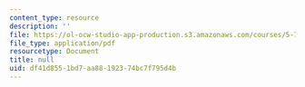 ```yaml
---
content_type: resource
description: ''
file: https://ol-ocw-studio-app-production.s3.amazonaws.com/courses/5-73-quantum-mechanics-i-fall-2018/df41d8551bd7aa88192374bc7f795d4b_MIT5_73F18_Lec39.pdf
file_type: application/pdf
resourcetype: Document
title: null
uid: df41d855-1bd7-aa88-1923-74bc7f795d4b
---
```


